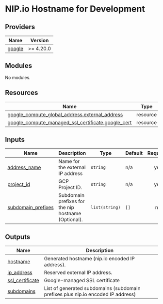 # NIP.io Hostname for Development

<!-- BEGIN_TF_DOCS -->
## Providers

| Name | Version |
|------|---------|
| <a name="provider_google"></a> [google](#provider\_google) | >= 4.20.0 |

## Modules

No modules.

## Resources

| Name | Type |
|------|------|
| [google_compute_global_address.external_address](https://registry.terraform.io/providers/hashicorp/google/latest/docs/resources/compute_global_address) | resource |
| [google_compute_managed_ssl_certificate.google_cert](https://registry.terraform.io/providers/hashicorp/google/latest/docs/resources/compute_managed_ssl_certificate) | resource |

## Inputs

| Name | Description | Type | Default | Required |
|------|-------------|------|---------|:--------:|
| <a name="input_address_name"></a> [address\_name](#input\_address\_name) | Name for the external IP address | `string` | n/a | yes |
| <a name="input_project_id"></a> [project\_id](#input\_project\_id) | GCP Project ID. | `string` | n/a | yes |
| <a name="input_subdomain_prefixes"></a> [subdomain\_prefixes](#input\_subdomain\_prefixes) | Subdomain prefixes for the nip hostname (Optional). | `list(string)` | `[]` | no |

## Outputs

| Name | Description |
|------|-------------|
| <a name="output_hostname"></a> [hostname](#output\_hostname) | Generated hostname (nip.io encoded IP address). |
| <a name="output_ip_address"></a> [ip\_address](#output\_ip\_address) | Reserved external IP address. |
| <a name="output_ssl_certificate"></a> [ssl\_certificate](#output\_ssl\_certificate) | Google-managed SSL certificate |
| <a name="output_subdomains"></a> [subdomains](#output\_subdomains) | List of generated subdomains (subdomain prefixes plus nip.io encoded IP address) |
<!-- END_TF_DOCS -->